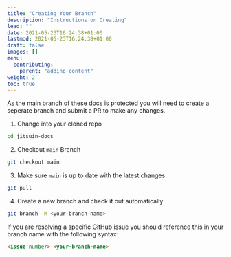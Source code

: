 ```yaml
---
title: "Creating Your Branch"
description: "Instructions on Creating"
lead: ""
date: 2021-05-23T16:24:38+01:00
lastmod: 2021-05-23T16:24:38+01:00
draft: false
images: []
menu: 
  contributing:
    parent: "adding-content"
weight: 2
toc: true
---
```


As the main branch of these docs is protected you will need to create a seperate branch and submit a PR to make any changes.

1. Change into your cloned repo

```bash
cd jitsuin-docs
```

2.  Checkout `main` Branch

```bash
git checkout main
```

3. Make sure `main` is up to date with the latest changes

```bash
git pull
```

4. Create a new branch and check it out automatically

```bash
git branch -M <your-branch-name>
```

If you are resolving a specific GitHub issue you should reference this in your branch name with the following syntax:

```md
<issue number>-<your-branch-name>
```